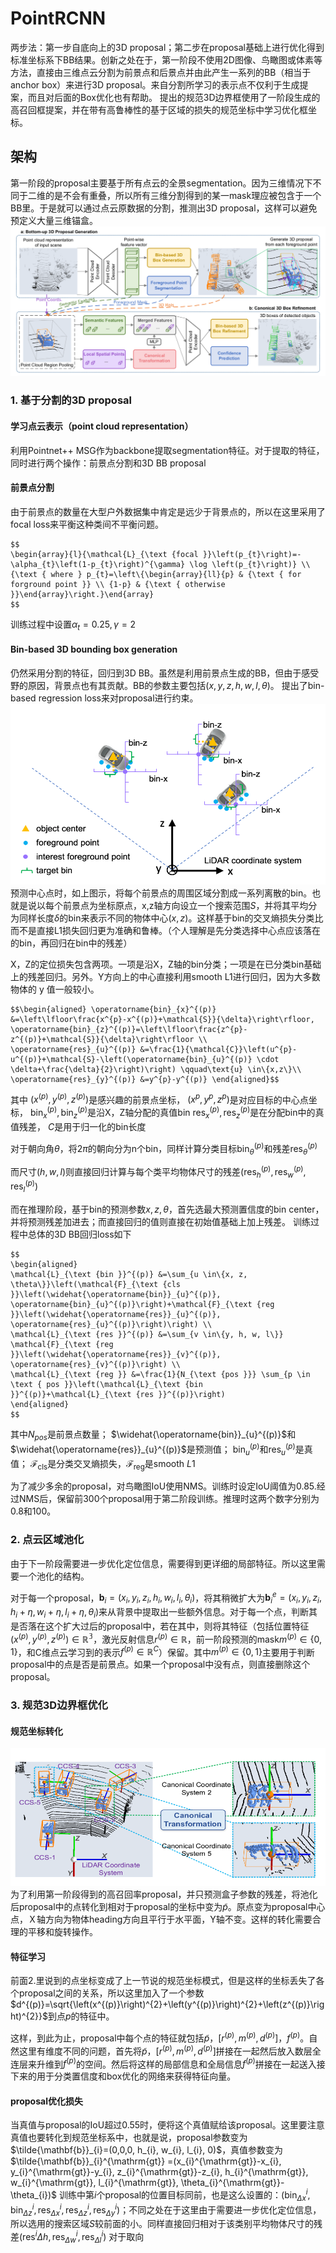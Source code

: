 # PointRCNN
两步法：第一步自底向上的3D proposal；第二步在proposal基础上进行优化得到标准坐标系下BB结果。创新之处在于，第一阶段不使用2D图像、鸟瞰图或体素等方法，直接由三维点云分割为前景点和后景点并由此产生一系列的BB（相当于anchor box）来进行3D proposal。来自分割所学习的表示点不仅利于生成提案，而且对后面的Box优化也有帮助。
提出的规范3D边界框使用了一阶段生成的高召回框提案，并在带有高鲁棒性的基于区域的损失的规范坐标中学习优化框坐标。
## 架构
第一阶段的proposal主要基于所有点云的全景segmentation。因为三维情况下不同于二维的是不会有重叠，所以所有三维分割得到的某一mask理应被包含于一个BB里。于是就可以通过点云原数据的分割，推测出3D proposal，这样可以避免预定义大量三维锚盒。
![2019-10-27 11-29-37屏幕截图](_v_images/20191027113008867_891970584.png)
### 1. 基于分割的3D proposal
#### 学习点云表示（point cloud representation）
利用Pointnet++ MSG作为backbone提取segmentation特征。对于提取的特征，同时进行两个操作：前景点分割和3D BB proposal
#### 前景点分割
由于前景点的数量在大型户外数据集中肯定是远少于背景点的，所以在这里采用了focal loss来平衡这种类间不平衡问题。
```mathjax
$$
\begin{array}{l}{\mathcal{L}_{\text {focal }}\left(p_{t}\right)=-\alpha_{t}\left(1-p_{t}\right)^{\gamma} \log \left(p_{t}\right)} \\ {\text { where } p_{t}=\left\{\begin{array}{ll}{p} & {\text { for forground point }} \\ {1-p} & {\text { otherwise }}\end{array}\right.}\end{array}
$$
```
训练过程中设置$\alpha_t=0.25,\gamma=2$
#### Bin-based 3D bounding box generation
仍然采用分割的特征，回归到3D BB。虽然是利用前景点生成的BB，但由于感受野的原因，背景点也有其贡献。BB的参数主要包括$(x,y,z,h,w,l,\theta)$。
提出了bin-based regression loss来对proposal进行约束。
![2019-10-27 16-12-07屏幕截图](_v_images/20191027161224936_1756054853.png)
预测中心点时，如上图示，将每个前景点的周围区域分割成一系列离散的bin。也就是说以每个前景点为坐标原点，x,z轴方向设立一个搜索范围$S$，并将其平均分为同样长度$\delta$的bin来表示不同的物体中心$(x,z)$。这样基于bin的交叉熵损失分类比而不是直接L1损失回归更为准确和鲁棒。（个人理解是先分类选择中心点应该落在的bin，再回归在bin中的残差）

X，Z的定位损失包含两项。一项是沿X，Z轴的bin分类；一项是在已分类bin基础上的残差回归。另外。Y方向上的中心直接利用smooth L1进行回归，因为大多数物体的 y 值一般较小。
```mathjax
$$\begin{aligned} \operatorname{bin}_{x}^{(p)} &=\left\lfloor\frac{x^{p}-x^{(p)}+\mathcal{S}}{\delta}\right\rfloor, \operatorname{bin}_{z}^{(p)}=\left\lfloor\frac{z^{p}-z^{(p)}+\mathcal{S}}{\delta}\right\rfloor \\
\operatorname{res}_{u}^{(p)} &=\frac{1}{\mathcal{C}}\left(u^{p}-u^{(p)}+\mathcal{S}-\left(\operatorname{bin}_{u}^{(p)} \cdot \delta+\frac{\delta}{2}\right)\right) \qquad\text{u} \in\{x,z\}\\
\operatorname{res}_{y}^{(p)} &=y^{p}-y^{(p)} \end{aligned}$$
```
其中
$(x^{(p)},y^{(p)},z^{(p)})$是感兴趣的前景点坐标，
$(x^{p},y^{p},z^{p})$是对应目标的中心点坐标，
$\operatorname{bin}_{x}^{(p)},\operatorname{bin}_{z}^{(p)}$是沿X，Z轴分配的真值bin
$\operatorname{res}_{x}^{(p)},\operatorname{res}_{z}^{(p)}$是在分配bin中的真值残差，
$C$是用于归一化的bin长度

对于朝向角$\theta$，将$2\pi$的朝向分为n个bin，同样计算分类目标$\operatorname{bin}_{\theta}^{(p)}$和残差$\operatorname{res}_{\theta}^{(p)}$

而尺寸$(h,w,l)$则直接回归计算与每个类平均物体尺寸的残差$(\operatorname{res}_{h}^{(p)},\operatorname{res}_{w}^{(p)},\operatorname{res}_{l}^{(p)})$

而在推理阶段，基于bin的预测参数$x,z,\theta$，首先选最大预测置信度的bin center，并将预测残差加进去；而直接回归的值则直接在初始值基础上加上残差。
训练过程中总体的3D BB回归loss如下
```mathjax
$$
\begin{aligned} 
\mathcal{L}_{\text {bin }}^{(p)} &=\sum_{u \in\{x, z, \theta\}}\left(\mathcal{F}_{\text {cls }}\left(\widehat{\operatorname{bin}}_{u}^{(p)}, \operatorname{bin}_{u}^{(p)}\right)+\mathcal{F}_{\text {reg }}\left(\widehat{\operatorname{res}}_{u}^{(p)}, \operatorname{res}_{u}^{(p)}\right)\right) \\ 
\mathcal{L}_{\text {res }}^{(p)} &=\sum_{v \in\{y, h, w, l\}} \mathcal{F}_{\text {reg }}\left(\widehat{\operatorname{res}}_{v}^{(p)}, \operatorname{res}_{v}^{(p)}\right) \\ 
\mathcal{L}_{\text {reg }} &=\frac{1}{N_{\text {pos }}} \sum_{p \in \text { pos }}\left(\mathcal{L}_{\text {bin }}^{(p)}+\mathcal{L}_{\text {res }}^{(p)}\right) 
\end{aligned}
$$
```
其中$N_{pos}$是前景点数量；
$\widehat{\operatorname{bin}}_{u}^{(p)}$和$\widehat{\operatorname{res}}_{u}^{(p)}$是预测值；
$\operatorname{bin}_{u}^{(p)}$和$\operatorname{res}_{u}^{(p)}$是真值；
$\mathcal{F}_{\text {cls}}$是分类交叉熵损失，$\mathcal{F}_{\text {reg}}$是smooth $L1$

为了减少多余的proposal，对鸟瞰图IoU使用NMS。训练时设定IoU阈值为0.85.经过NMS后，保留前300个proposal用于第二阶段训练。推理时这两个数字分别为0.8和100。
### 2. 点云区域池化
由于下一阶段需要进一步优化定位信息，需要得到更详细的局部特征。所以这里需要一个池化的结构。

对于每一个proposal，$\mathbf{b}_{i}=(x_{i},y_{i},z_{i},h_{i},w_{i},l_{i},\theta_{i})$，将其稍微扩大为$\mathbf{b}_{i}^{e}=(x_{i},y_{i},z_{i},h_{i}+\eta, w_{i}+\eta,l_{i}+\eta,\theta_{i})$来从背景中提取出一些额外信息。对于每一个点，判断其是否落在这个扩大过后的proposal中，若在其中，则将其特征（包括位置特征$(x^{(p)},y^{(p)},z^{(p)})\in\mathbb{R^3}$，激光反射信息$r^{(p)}\in\mathbb{R}$，前一阶段预测的mask$m^{(p)}\in\{0,1\}$，和C维点云学习到的表示$f^{(p)}\in\mathbb{R}^C$）保留。其中$m^{(p)}\in\{0,1\}$主要用于判断proposal中的点是否是前景点。如果一个proposal中没有点，则直接删除这个proposal。
### 3. 规范3D边界框优化
#### 规范坐标转化
![2019-10-28 21-31-07屏幕截图](_v_images/20191028213127377_633419140.png)
为了利用第一阶段得到的高召回率proposal，并只预测盒子参数的残差，将池化后proposal中的点转化到相对于proposal的坐标中变为$\tilde{p}$。原点变为proposal中心点，Ｘ轴方向为物体heading方向且平行于水平面，Y轴不变。这样的转化需要合理的平移和旋转操作。
#### 特征学习
前面2.里说到的点坐标变成了上一节说的规范坐标模式，但是这样的坐标丢失了各个proposal之间的关系，所以这里加入了一个参数$d^{(p)}=\sqrt{\left(x^{(p)}\right)^{2}+\left(y^{(p)}\right)^{2}+\left(z^{(p)}\right)^{2}}$到点$p$的特征中。

这样，到此为止，proposal中每个点的特征就包括$\tilde{p}，[r^{(p)},m^{(p)},d^{(p)}]，f^{(p)}$。自然这里有维度不同的问题，首先将$\tilde{p}，[r^{(p)},m^{(p)},d^{(p)}]$拼接在一起然后放入数层全连层来升维到$f^{(p)}$的空间。然后将这样的局部信息和全局信息$f^{(p)}$拼接在一起送入接下来的用于分类置信度和box优化的网络来获得特征向量。
#### proposal优化损失
当真值与proposal的IoU超过0.55时，便将这个真值赋给该proposal。这里要注意真值也要转化到规范坐标系中，也就是说，proposal参数变为$\tilde{\mathbf{b}}_{i}=(0,0,0, h_{i}, w_{i}, l_{i}, 0)$，真值参数变为$\tilde{\mathbf{b}}_{i}^{\mathrm{gt}} =(x_{i}^{\mathrm{gt}}-x_{i}, y_{i}^{\mathrm{gt}}-y_{i}, z_{i}^{\mathrm{gt}}-z_{i}, h_{i}^{\mathrm{gt}}, w_{i}^{\mathrm{gt}}, l_{i}^{\mathrm{gt}}, \theta_{i}^{\mathrm{gt}}-\theta_{i})$
训练中第$i$个proposal的位置目标同前，也是这么设置的：$\left(\operatorname{bin}_{\Delta x}^{i}, \operatorname{bin}_{\Delta z}^{i}, \operatorname{res}_{\Delta x}^{i}, \operatorname{res}_{\Delta z}^{i}, \operatorname{res}_{\Delta y}^{i}\right)$；不同之处在于这里由于需要进一步优化定位信息，所以选用的搜索区域$S$较前面的小。同样直接回归相对于该类别平均物体尺寸的残差$\left(\operatorname{res}^{i} \Delta h, \operatorname{res}_{\Delta w}^{i}, \operatorname{res}_{\Delta l}^{i}\right)$
对于取向
